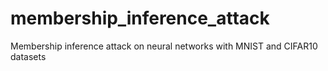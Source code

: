 # membership_inference_attack
Membership inference attack on neural networks with MNIST and CIFAR10 datasets
